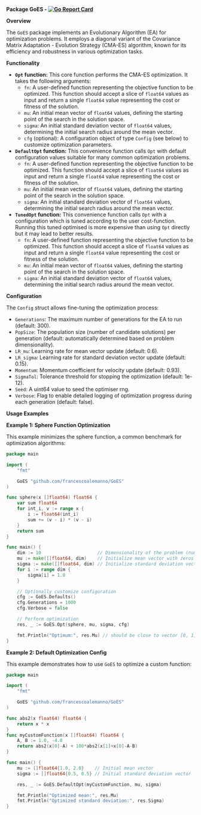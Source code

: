 **Package GoES - [![Go Report Card](https://goreportcard.com/badge/github.com/francescoalemanno/GoES)](https://goreportcard.com/report/github.com/francescoalemanno/GoES)**

**Overview**

The `GoES` package implements an Evolutionary Algorithm (EA) for optimization problems. It employs a diagonal variant of the Covariance Matrix Adaptation - Evolution Strategy (CMA-ES) algorithm, known for its efficiency and robustness in various optimization tasks.

**Functionality**

* **`Opt` function:** This core function performs the CMA-ES optimization. It takes the following arguments:
    * `fn`: A user-defined function representing the objective function to be optimized. This function should accept a slice of `float64` values as input and return a single `float64` value representing the cost or fitness of the solution.
    * `mu`: An initial mean vector of `float64` values, defining the starting point of the search in the solution space.
    * `sigma`: An initial standard deviation vector of `float64` values, determining the initial search radius around the mean vector.
    * `cfg` (optional): A configuration object of type `Config` (see below) to customize optimization parameters.
* **`DefaultOpt` function:** This convenience function calls `Opt` with default configuration values suitable for many common optimization problems.
   * `fn`: A user-defined function representing the objective function to be optimized. This function should accept a slice of `float64` values as input and return a single `float64` value representing the cost or fitness of the solution.
    * `mu`: An initial mean vector of `float64` values, defining the starting point of the search in the solution space.
    * `sigma`: An initial standard deviation vector of `float64` values, determining the initial search radius around the mean vector.
* **`TunedOpt` function:** This convenience function calls `Opt` with a configuration which is tuned according to the user cost-function. Running this tuned optimised is more expensive than using `Opt` directly but it may lead to better results.
   * `fn`: A user-defined function representing the objective function to be optimized. This function should accept a slice of `float64` values as input and return a single `float64` value representing the cost or fitness of the solution.
    * `mu`: An initial mean vector of `float64` values, defining the starting point of the search in the solution space.
    * `sigma`: An initial standard deviation vector of `float64` values, determining the initial search radius around the mean vector.

**Configuration**

The `Config` struct allows fine-tuning the optimization process:

* `Generations`: The maximum number of generations for the EA to run (default: 300).
* `PopSize`: The population size (number of candidate solutions) per generation (default: automatically determined based on problem dimensionality).
* `LR_mu`: Learning rate for mean vector update (default: 0.6).
* `LR_sigma`: Learning rate for standard deviation vector update (default: 0.15).
* `Momentum`: Momentum coefficient for velocity update (default: 0.93).
* `SigmaTol`: Tolerance threshold for stopping the optimization (default: 1e-12).
* `Seed`: A uint64 value to seed the optimiser rng.
* `Verbose`: Flag to enable detailed logging of optimization progress during each generation (default: false).

**Usage Examples**

**Example 1: Sphere Function Optimization**

This example minimizes the sphere function, a common benchmark for optimization algorithms:

```go
package main

import (
	"fmt"

	GoES "github.com/francescoalemanno/GoES"
)

func sphere(x []float64) float64 {
	var sum float64
	for int_i, v := range x {
		i := float64(int_i)
		sum += (v - i) * (v - i)
	}
	return sum
}

func main() {
	dim := 10                     // Dimensionality of the problem (number of variables)
	mu := make([]float64, dim)    // Initialize mean vector with zeros
	sigma := make([]float64, dim) // Initialize standard deviation vector with ones
	for i := range dim {
		sigma[i] = 1.0
	}

	// Optionally customize configuration
	cfg := GoES.Defaults()
	cfg.Generations = 1000
	cfg.Verbose = false

	// Perform optimization
	res, _ := GoES.Opt(sphere, mu, sigma, cfg)

	fmt.Println("Optimum:", res.Mu) // should be close to vector [0, 1, 2, ..., dim-1]
}
```

**Example 2: Default Optimization Config**

This example demonstrates how to use `GoES` to optimize a custom function:

```go
package main

import (
	"fmt"

	GoES "github.com/francescoalemanno/GoES"
)

func abs2(x float64) float64 {
	return x * x
}
func myCustomFunction(x []float64) float64 {
	A, B := 1.0, -4.0
	return abs2(x[0]-A) + 100*abs2(x[1]+x[0]-A-B)
}

func main() {
	mu := []float64{1.0, 2.0}    // Initial mean vector
	sigma := []float64{0.5, 0.5} // Initial standard deviation vector

	res, _ := GoES.DefaultOpt(myCustomFunction, mu, sigma)

	fmt.Println("Optimized mean:", res.Mu)
	fmt.Println("Optimized standard deviation:", res.Sigma)
}
```
